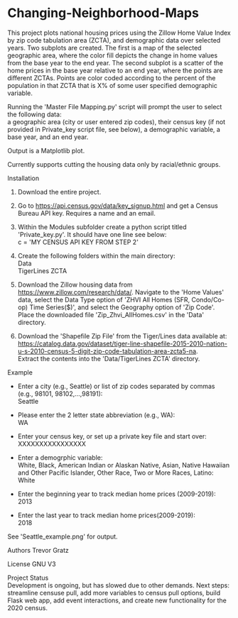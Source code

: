 # Changing-Neighborhood-Maps
 
 This project plots national housing prices using the Zillow Home Value Index by zip code tabulation area (ZCTA), and demographic data over selected years.
 Two subplots are created. The first is a map of the selected geographic area, where the color fill depicts the change in home values from the base year
 to the end year. The second subplot is a scatter of the home prices in the base year relative to an end year, where the points are different ZCTAs. Points 
 are color coded according to the percent of the population in that ZCTA that is X% of some user specified demographic variable. 
 
 Running the 'Master File Mapping.py' script will prompt the user to select the following data:  
 a geographic area (city or user entered zip codes), their census key (if not provided in Private_key script file, see below),
 a demographic variable, a base year, and an end year.

 Output is a Matplotlib plot. 

 Currently supports cutting the housing data only by racial/ethnic groups.

Installation

 1) Download the entire project.

 2) Go to https://api.census.gov/data/key_signup.html and get a Census Bureau API key.
    Requires a name and an email.

 3) Within the Modules subfolder create a python script titled 'Private_key.py'. It should have one line see below:  
    c = 'MY CENSUS API KEY FROM STEP 2'

 4) Create the following folders within the main directory:  
    Data  
        TigerLines ZCTA

 5) Download the Zillow housing data from https://www.zillow.com/research/data/.
    Navigate to the 'Home Values' data, select the Data Type option of 'ZHVI All Homes (SFR, Condo/Co-op) Time Series($)',
    and select the Geography option of 'Zip Code'. Place the downloaded file 'Zip_Zhvi_AllHomes.csv' in the 'Data' directory.

 6) Download the 'Shapefile Zip File' from the Tiger/Lines data available at:   
    https://catalog.data.gov/dataset/tiger-line-shapefile-2015-2010-nation-u-s-2010-census-5-digit-zip-code-tabulation-area-zcta5-na.  
    Extract the contents into the 'Data/TigerLines ZCTA' directory.


Example 
 - Enter a city (e.g., Seattle) or list of zip codes separated by commas (e.g., 98101, 98102,...,98191):  
    Seattle

 - Please enter the 2 letter state abbreviation (e.g., WA):  
    WA

 - Enter your census key, or set up a private key file and start over:  
    XXXXXXXXXXXXXXXX

 - Enter a demogrphic variable:  
    White, Black, American Indian or Alaskan Native, Asian, Native Hawaiian and Other Pacific Islander, Other Race, Two or More Races, Latino:  
    White

 - Enter the beginning year to track median home prices (2009-2019):  
    2013

 - Enter the last year to track median home prices(2009-2019):   
    2018

See 'Seattle_example.png' for output.

Authors
 Trevor Gratz

License
 GNU V3

Project Status  
 Development is ongoing, but has slowed due to other demands. Next steps: streamline censuse pull, add more
 variables to census pull options, build Flask web app, add event interactions, and create new functionality for the 2020 census.